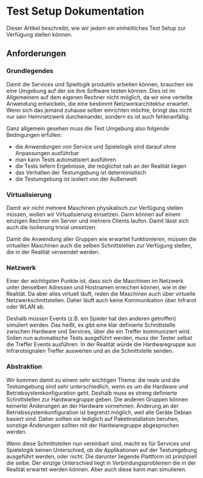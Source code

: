 # Test Setup Dokumentation

Dieser Artikel beschreibt, wie wir jedem ein einheitliches Test Setup zur Verfügung stellen können.

## Anforderungen

### Grundlegendes

Damit die Services und Spiellogik produktiv arbeiten können, brauchen sie eine Umgebung auf der sie ihre Software testen können. Dies ist im Allgemeinem auf dem eigenen Rechner nicht möglich, da wir eine verteilte Anwendung entwickeln, die eine bestimmt Netzwerkarchitektur erwartet. Wenn sich das jemand zuhause selber einrichten möchte, bringt das nicht nur sein Heimnetzwerk durcheinander, sondern es ist auch fehleranfällig.

Ganz allgemein gesehen muss die Test Umgebung also folgende Bedingungen erfüllen:
 * die Anwendungen von Service und Spielelogik sind darauf ohne Anpassungen ausführbar
 * man kann Tests automatisiert ausführen
 * die Tests liefern Ergebnisse, die möglichst nah an der Realität liegen
 * das Verhalten der Testumgebung ist deterministisch
 * die Testumgebung ist isoliert von der Außenwelt

### Virtualisierung

Damit wir nicht mehrere Maschinen physikalisch zur Verfügung stellen müssen, wollen wir Virtualisierung einsetzen. Dann können auf einem einzigen Rechner ein Server und mehrere Clients laufen. Damit lässt sich auch die Isolierung trivial umsetzen.

Damit die Anwendung aller Gruppen wie erwartet funktionieren, müssen die virtuellen Maschinen auch die selben Schnittstellen zur Verfügung stellen, die in der Realität verwendet werden.

### Netzwerk

Einer der wichtigsten Punkte ist, dass sich die Maschinen im Netzwerk unter denselben Adressen und Hostnamen erreichen können, wie in der Realität. Da aber alles virtuell läuft, reden die Maschinen auch über virtuelle Netzwerkschnittstellen. Daher läuft auch keine Kommunikation über Infrarot oder WLAN ab.

Deshalb müssen Events (z.B. ein Spieler hat den anderen getroffen) simuliert werden. Das heißt, es gibt eine klar definierte Schnittstelle zwischen Hardware und Services, über die ein Treffer kommuniziert wird. Sollen nun automatische Tests ausgeführt werden, muss der Tester selbst die Treffer Events ausführen. In der Realität würde die Hardwaregruppe aus Infrarotsignalen Treffer auswerten und an die Schnittstelle senden.

### Abstraktion

Wir kommen damit zu einem sehr wichtigen Thema: die reale und die Testumgebung sind sehr unterschiedlich, wenn es um die Hardware und Betriebsystemkonfiguration geht. Deshalb muss es streng definierte Schnittstellen zur Hardwaregruppe geben. Die anderen Gruppen können keinerlei Änderungen an der Hardware vornehmen. Änderung an der Betriebssystemkonfiguration ist begrenzt möglich, weil alle Geräte Debian basiert sind. Daher sollten sie lediglich auf Paketinstallation beruhen, sonstige Änderungen sollten mit der Hardwaregruppe abgesprochen werden.

Wenn diese Schnittstellen nun vereinbart sind, macht es für Services und Spielelogik keinen Unterschied, ob die Applikationen auf der Testumgebung ausgeführt werden, oder nicht. Die darunter liegende Plattform ist prinzipiell die selbe. Der einzige Unterschied liegt in Verbindungsproblemen die in der Realität erwartet werden können. Aber auch diese kann man simulieren.
